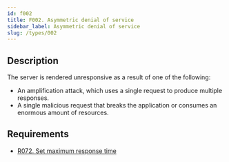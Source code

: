 ```yaml
---
id: f002
title: F002. Asymmetric denial of service
sidebar_label: Asymmetric denial of service
slug: /types/002
---
```


## Description

The server is rendered unresponsive as a result of one of the following:

* An amplification attack,
which uses a single request to produce multiple responses.
* A single malicious request that breaks the application
or consumes an enormous amount of resources.

## Requirements

- [R072. Set maximum response time](https://fluidattacks.com/products/rules/list/072/)
